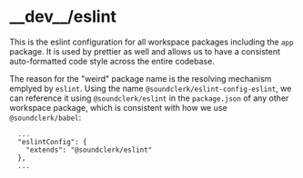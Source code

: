 # \_\_dev\_\_/eslint

This is the eslint configuration for all workspace packages including the `app` package.
It is used by prettier as well and allows us to have a consistent auto-formatted code style across the entire codebase.

The reason for the "weird" package name is the resolving mechanism emplyed by `eslint`.
Using the name `@soundclerk/eslint-config-eslint`, we can reference it using `@soundclerk/eslint` in the `package.json` of any other workspace package, which is consistent with how we use `@soundclerk/babel`:

```
  ...
  "eslintConfig": {
    "extends": "@soundclerk/eslint"
  },
  ...

```
